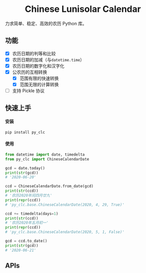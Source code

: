 <h1 align="center">Chinese Lunisolar Calendar</h1>

力求简单、稳定、高效的农历 Python 库。

## 功能

- [x] 农历日期的判等和比较
- [x] 农历日期的加减（与`datetime.time`）
- [x] 农历日期的数字化和汉字化
- [x] 公农历的互相转换
  - [x] 范围有限的快速转换
  - [x] 范围无限的计算转换
- [ ] 支持 Pickle 协议

## 快速上手

#### 安装

```shell
pip install py_clc
```

#### 使用

```python
from datetime import date, timedelta
from py_clc import ChineseCalendarDate

gcd = date.today()
print(str(gcd))
# '2020-06-20'

ccd = ChineseCalendarDate.from_date(gcd)
print(str(ccd))
# '农历2020年闰四月廿九'
print(repr(ccd))
# 'py_clc.base.ChineseCalendarDate(2020, 4, 29, True)'

ccd += timedelta(days=1)
print(str(ccd))
# '农历2020年五月初一'
print(repr(ccd))
# 'py_clc.base.ChineseCalendarDate(2020, 5, 1, False)'

gcd = ccd.to_date()
print(str(gcd))
# '2020-06-21'
```

## APIs

